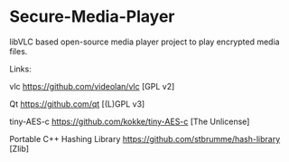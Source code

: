 # Secure-Media-Player
libVLC based open-source media player project to play encrypted media files.

Links:

vlc https://github.com/videolan/vlc [GPL v2]

Qt https://github.com/qt [(L)GPL v3]

tiny-AES-c https://github.com/kokke/tiny-AES-c [The Unlicense]
  
Portable C++ Hashing Library https://github.com/stbrumme/hash-library [Zlib]
